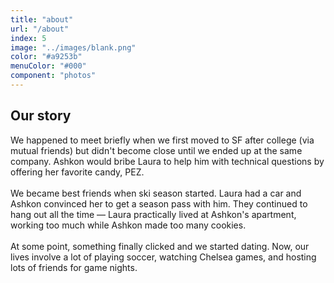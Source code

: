 ```yaml
---
title: "about"
url: "/about"
index: 5
image: "../images/blank.png"
color: "#a9253b"
menuColor: "#000"
component: "photos"
---
```


## Our story

We happened to meet briefly when we first moved to SF after college (via mutual friends) but didn't become close until we ended up at the same company. Ashkon would bribe Laura to help him with technical questions by offering her favorite candy, PEZ.
<br />
<br />
We became best friends when ski season started. Laura had a car and Ashkon convinced her to get a season pass with him. They continued to hang out all the time — Laura practically lived at Ashkon's apartment, working too much while Ashkon made too many cookies.
<br />
<br />
At some point, something finally clicked and we started dating. Now, our lives involve a lot of playing soccer, watching Chelsea games, and hosting lots of friends for game nights.
